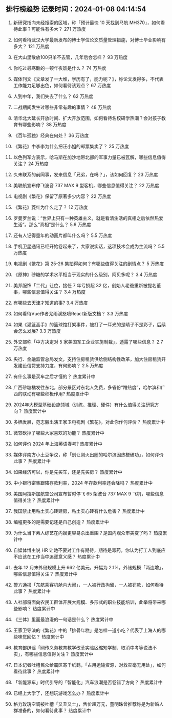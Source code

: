 
## 排行榜趋势 记录时间：2024-01-08 04:14:54
  
  1. 新研究指向未经搜索的区域，称「预计最快 10 天找到马航 MH370」，如何看待此事？可能性有多大？ 271 万热度
    
  2. 如何看待武汉大学最新发布的博士学位论文质量管理措施，对博士毕业影响有多大？ 121 万热度
    
  3. 在大山里散放100只羊不去管，几年后会怎样？ 93 万热度
    
  4. 你吃过最寒酸的一顿年夜饭是什么？ 74 万热度
    
  5. 媒体刊文《文章发了一大堆，学历有了，能力呢？》，称论文发得多，不代表工作能力足够出色，如何看待该观点？ 67 万热度
    
  6. 人到中年，我们失去了什么？ 62 万热度
    
  7. 二战期间发生过哪些非常有趣的事情？ 48 万热度
    
  8. 清华北大延长开放时间、扩大开放范围，如何看待名校研学热潮？会对孩子教育有哪些影响？ 38 万热度
    
  9. 《百年孤独》经典在何处？ 36 万热度
    
  10. 《繁花》中李李为什么把汪小姐的邮票集卖了？ 25 万热度
    
  11. 以色列军方表示，哈马斯在加沙地带北部的军事力量已被瓦解，哪些信息值得关注？ 24 万热度
    
  12. 久未联系的前同事，发来信息「兄弟，在吗？」，该如何回复？ 23 万热度
    
  13. 美联航宣布停飞波音 737 MAX 9 型客机，哪些信息值得关注？ 22 万热度
    
  14. 电视剧《繁花》保留了原著多少内容？ 22 万热度
    
  15. 《繁花》菱红为什么走了？ 12 万热度
    
  16. 罗曼罗兰说：“世界上只有一种英雄主义，就是看清生活的真相之后依然热爱生活”。那么“真相”是什么？ 5.6 万热度
    
  17. 还有人记得童年的动画片都叫什么吗？ 5.5 万热度
    
  18. 手机卫星通讯已经开始卷起来了，大家说实话，这项技术会成为主流吗？ 5.5 万热度
    
  19. 电视剧《繁花》第 25-26 集拍得如何？有哪些值得关注的剧情点？ 5 万热度
    
  20. 《原神》砂糖的学术水平相当于现实的什么级别，阿贝多呢？ 3.4 万热度
    
  21. 美邦服饰「二代」让位，接任 7 年亏损超 32 亿，创始人老爸重新被提名董事，哪些信息值得关注？ 3.4 万热度
    
  22. 有哪些去天津才知道的事? 3.4 万热度
    
  23. 如何看待Vue作者尤雨溪怒喷React新版文档？ 3.3 万热度
    
  24. 如果《灌篮高手》的篮球馆打架事件，被打了一耳光的是晴子不是彩子，后续会怎么发展? 3.3 万热度
    
  25. 外交部称「中方决定对 5 家美国军工企业实施制裁」，透露了哪些信息？ 2.7 万热度
    
  26. 央行、金融监管总局发文，支持住房租赁供给侧结构性改革，加大住房租赁开发建设信贷支持力度，有何影响？ 2.5 万热度
    
  27. 有什么事是买车之后才懂的？ 热度累计中
    
  28. 广西砂糖橘发往东北，部分景区对东北人免费，多省份“蹭热度”，哈尔滨和广西的联动有哪些积极作用? 热度累计中
    
  29. 2024年大模型基础设施领域（训练、推理、硬件）有什么值得关注研究方向？ 热度累计中
    
  30. 多栖发展，范志毅出演王家卫电视剧《繁花》，对此你作何评价？ 热度累计中
    
  31. 微软砍掉了哪些大家喜欢的功能？ 热度累计中
    
  32. 如何评价 2024 年上海英语春考? 热度累计中
    
  33. 媒体评南方小土豆争议，称「别让刚火出圈的哈尔滨因热梗破功」，如何评价此事？ 热度累计中
    
  34. 如果经济可以，你是先买车，还是先买房？ 热度累计中
    
  35. 中小银行密集跟降存款利率，2024 年存款利率还会降吗？ 热度累计中
    
  36. 美国阿拉斯加航空公司宣布暂时停飞 65 架波音 737 MAX 9 飞机，哪些信息值得关注？ 热度累计中
    
  37. 我国禁止用粘土实心砖建房，粘土实心砖有什么危害？ 热度累计中
    
  38. 编程更多的是需要记还是自己创造？ 热度累计中
    
  39. 为什么当下素人综艺在内娱更容易杀出重围？是国内观众审美变了吗？ 热度累计中
    
  40. 自媒体博主说 HR 让她不要对工作有期待，期待是毒药，你认为打工人到底应不应该在工作当中追逐意义感？ 热度累计中
    
  41. 去年 12 月末外储规模上升 662 亿美元，升幅为 2.1%，外储规模「两连增」，哪些信息值得关注？ 热度累计中
    
  42. 警方通报「东航乘客机舱内大闹」，一人被行政拘留，一人被罚款，如何看待此事？ 热度累计中
    
  43. 人社部将面向农民工群体开展大规模、多形式的职业技能培训，此举将带来哪些影响？ 热度累计中
    
  44. 《三体》里面最浪漫的一句话是什么？ 热度累计中
    
  45. 王家卫导演的《繁花》中的「排骨年糕」是怎样一道小吃？代表了上海人的哪些味觉回忆？ 热度累计中
    
  46. 教育部辟谣「网传义务教育教学改革实验区缩短学制、取消中考等说法不实」，有哪些信息值得关注？ 热度累计中
    
  47. 日本记者吐槽民众给震区寄千纸鹤，「占用运输资源，对救灾毫无用处」，如何看待此事？ 热度累计中
    
  48. 「新能源车」时代引导的「智能化」汽车浪潮是否卷错了方向？ 热度累计中
    
  49. 已经上大学了，还想玩游戏怎么办？ 热度累计中
    
  50. 格力玫瑰空调被吐槽「又丑又土」，售价超万元，董明珠曾推荐称是为新婚人群准备的，如何看待此事？ 热度累计中
    